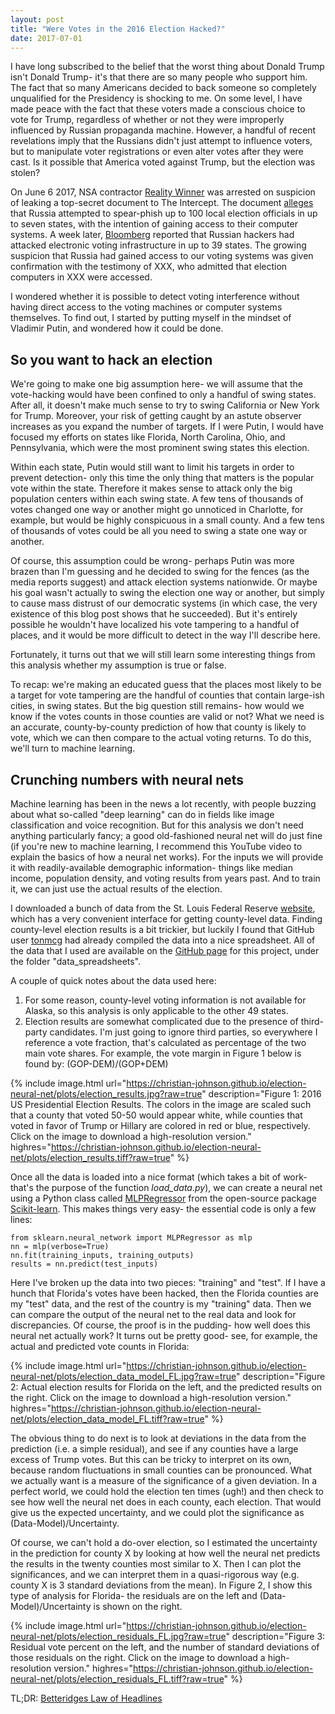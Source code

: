 ```yaml
---
layout: post
title: "Were Votes in the 2016 Election Hacked?"
date: 2017-07-01
---
```


I have long subscribed to the belief that the worst thing about Donald Trump isn't Donald Trump- it's that there are so many people who support him.
The fact that so many Americans decided to back someone so completely unqualified for the Presidency is shocking to me.
On some level, I have made peace with the fact that these voters made a conscious choice to vote for Trump, regardless of whether or not they were improperly influenced by Russian propaganda machine.
However, a handful of recent revelations imply that the Russians didn't just attempt to influence voters, but to manipulate voter registrations or even alter votes after they were cast.
Is it possible that America voted against Trump, but the election was stolen?

On June 6 2017, NSA contractor [Reality Winner](https://www.theatlantic.com/news/archive/2017/06/who-is-reality-winner/529266/) was arrested on suspicion of leaking a top-secret document to The Intercept.
The document [alleges](https://theintercept.com/2017/06/05/top-secret-nsa-report-details-russian-hacking-effort-days-before-2016-election/) that Russia attempted to spear-phish up to 100 local election officials in up to seven states, with the intention of gaining access to their computer systems.
A week later, [Bloomberg](https://www.bloomberg.com/news/articles/2017-06-13/russian-breach-of-39-states-threatens-future-u-s-elections) reported that Russian hackers had attacked electronic voting infrastructure in up to 39 states.
The growing suspicion that Russia had gained access to our voting systems was given confirmation with the testimony of XXX, who admitted that election computers in XXX were accessed.

I wondered whether it is possible to detect voting interference without having direct access to the voting machines or computer systems themselves. To find out, I started by putting myself in the mindset of Vladimir Putin, and wondered how it could be done.
## So you want to hack an election
We're going to make one big assumption here- we will assume that the vote-hacking would have been confined to only a handful of swing states. After all, it doesn't make much sense to try to swing California or New York for Trump. Moreover, your risk of getting caught by an astute observer increases as you expand the number of targets. If I were Putin, I would have focused my efforts on states like Florida, North Carolina, Ohio, and Pennsylvania, which were the most prominent swing states this election. 

Within each state, Putin would still want to limit his targets in order to prevent detection- only this time the only thing that matters is the popular vote within the state. 
Therefore it makes sense to attack only the big population centers within each swing state. 
A few tens of thousands of votes changed one way or another might go unnoticed in Charlotte, for example, but would be highly conspicuous in a small county. 
And a few tens of thousands of votes could be all you need to swing a state one way or another.

Of course, this assumption could be wrong- perhaps Putin was more brazen than I'm guessing and he decided to swing for the fences (as the media reports suggest) and attack election systems nationwide.
Or maybe his goal wasn't actually to swing the election one way or another, but simply to cause mass distrust of our democratic systems (in which case, the very existence of this blog post shows that he succeeded).
But it's entirely possible he wouldn't have localized his vote tampering to a handful of places, and it would be more difficult to detect in the way I'll describe here.

Fortunately, it turns out that we will still learn some interesting things from this analysis whether my assumption is true or false.

To recap: we're making an educated guess that the places most likely to be a target for vote tampering are the handful of counties that contain large-ish cities, in swing states. But the big question still remains- how would we know if the votes counts in those counties are valid or not? What we need is an accurate, county-by-county prediction of how that county is likely to vote, which we can then compare to the actual voting returns. To do this, we'll turn to machine learning.

## Crunching numbers with neural nets
Machine learning has been in the news a lot recently, with people buzzing about what so-called "deep learning" can do in fields like image classification and voice recognition.
But for this analysis we don't need anything particularly fancy; a good old-fashioned neural net will do just fine (if you're new to machine learning, I recommend this YouTube video to explain the basics of how a neural net works).
For the inputs we will provide it with readily-available demographic information- things like median income, population density, and voting results from years past.
And to train it, we can just use the actual results of the election.

I downloaded a bunch of data from the St. Louis Federal Reserve [website](http://geofred.stlouisfed.org/map/), which has a very convenient interface for getting county-level data.
Finding county-level election results is a bit trickier, but luckily I found that GitHub user [tonmcg](https://github.com/tonmcg/County_Level_Election_Results_12-16) had already compiled the data into a nice spreadsheet.
All of the data that I used are available on the [GitHub page](http://github.com/christian-johnson/election-neural-net) for this project, under the folder "data_spreadsheets".

A couple of quick notes about the data used here:
1. For some reason, county-level voting information is not available for Alaska, so this analysis is only applicable to the other 49 states. 
2. Election results are somewhat complicated due to the presence of third-party candidates. I'm just going to ignore third parties, so everywhere I reference a vote fraction, that's calculated as percentage of the two main vote shares. For example, the vote margin in Figure 1 below is found by: (GOP-DEM)/(GOP+DEM)

{% include image.html url="https://christian-johnson.github.io/election-neural-net/plots/election_results.jpg?raw=true" description="Figure 1: 2016 US Presidential Election Results. The colors in the image are scaled such that a county that voted 50-50 would appear white, while counties that voted in favor of Trump or Hillary are colored in red or blue, respectively. Click on the image to download a high-resolution version." highres="https://christian-johnson.github.io/election-neural-net/plots/election_results.tiff?raw=true" %}

Once all the data is loaded into a nice format (which takes a bit of work- that's the purpose of the function *load_data.py*), we can create a neural net using a Python class called [MLPRegressor](http://scikit-learn.org/stable/modules/generated/sklearn.neural_network.MLPRegressor.html#sklearn.neural_network.MLPRegressor) from the open-source package [Scikit-learn](http://scikit-learn.org/stable/index.html). This makes things very easy- the essential code is only a few lines:

	from sklearn.neural_network import MLPRegressor as mlp
	nn = mlp(verbose=True)
	nn.fit(training_inputs, training_outputs)
	results = nn.predict(test_inputs)

Here I've broken up the data into two pieces: "training" and "test".
If I have a hunch that Florida's votes have been hacked, then the Florida counties are my "test" data, and the rest of the country is my "training" data.
Then we can compare the output of the neural net to the real data and look for discrepancies.
Of course, the proof is in the pudding- how well does this neural net actually work?
It turns out be pretty good- see, for example, the actual and predicted vote counts in Florida:

{% include image.html url="https://christian-johnson.github.io/election-neural-net/plots/election_data_model_FL.jpg?raw=true" description="Figure 2: Actual election results for Florida on the left, and the predicted results on the right. Click on the image to download a high-resolution version." highres="https://christian-johnson.github.io/election-neural-net/plots/election_data_model_FL.tiff?raw=true" %}

The obvious thing to do next is to look at deviations in the data from the prediction (i.e. a simple residual), and see if any counties have a large excess of Trump votes.
But this can be tricky to interpret on its own, because random fluctuations in small counties can be pronounced. What we actually want is a measure of the significance of a given deviation.
In a perfect world, we could hold the election ten times (ugh!) and then check to see how well the neural net does in each county, each election. 
That would give us the expected uncertainty, and we could plot the significance as (Data-Model)/Uncertainty.

Of course, we can't hold a do-over election, so I estimated the uncertainty in the prediction for county X by looking at how well the neural net predicts the results in the twenty counties most similar to X. Then I can plot the significances, and we can interpret them in a quasi-rigorous way (e.g. county X is 3 standard deviations from the mean). In Figure 2, I show this type of analysis for Florida- the residuals are on the left and
(Data-Model)/Uncertainty is shown on the right. 

{% include image.html url="https://christian-johnson.github.io/election-neural-net/plots/election_residuals_FL.jpg?raw=true" description="Figure 3: Residual vote percent on the left, and the number of standard deviations of those residuals on the right. Click on the image to download a high-resolution version." highres="https://christian-johnson.github.io/election-neural-net/plots/election_residuals_FL.tiff?raw=true" %}


TL;DR: [Betteridges Law of Headlines](https://en.wikipedia.org/wiki/Betteridge%27s_law_of_headlines)
